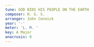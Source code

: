 ```yaml
---
tune: GOD BIDS HIS PEOPLE ON THE EARTH
composer: H. G. S.
arranger: John Cennick
year: '-'
meter: 'L. M. '
key: A Major
anacrusis: 0
---
```

